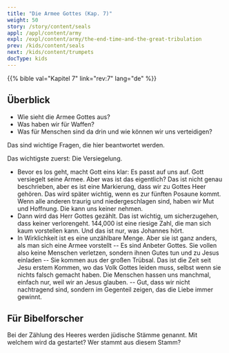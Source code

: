 ```yaml
---
title: "Die Armee Gottes (Kap. 7)"
weight: 50
story: /story/content/seals
appl: /appl/content/army
expl: /expl/content/army/the-end-time-and-the-great-tribulation
prev: /kids/content/seals
next: /kids/content/trumpets
docType: kids
---
```


{{% bible val="Kapitel 7" link="rev:7" lang="de" %}}


## Überblick

- Wie sieht die Armee Gottes aus?
- Was haben wir für Waffen?
- Was für Menschen sind da drin und wie können wir uns verteidigen?

Das sind wichtige Fragen, die hier beantwortet werden.

Das wichtigste zuerst: Die Versiegelung.

- Bevor es los geht, macht Gott eins klar: Es passt auf uns auf. Gott versiegelt seine Armee. Aber was ist das eigentlich? Das ist nicht genau beschrieben, aber es ist eine Markierung, dass wir zu Gottes Heer gehören. Das wird später wichtig, wenn es zur fünften Posaune kommt. Wenn alle anderen traurig und niedergeschlagen sind, haben wir Mut und Hoffnung. Die kann uns keiner nehmen.
- Dann wird das Herr Gottes gezählt. Das ist wichtig, um sicherzugehen, dass keiner verlorengeht. 144,000 ist eine riesige Zahl, die man sich kaum vorstellen kann. Und das ist nur, was Johannes hört.
- In Wirklichkeit ist es eine unzählbare Menge. Aber sie ist ganz anders, als man sich eine Armee vorstellt
  -- Es sind Anbeter Gottes. Sie vollen also keine Menschen verletzen, sondern ihnen Gutes tun und zu Jesus einladen
  -- Sie kommen aus der großen Trübsal. Das ist die Zeit seit Jesu erstem Kommen, wo das Volk Gottes leiden muss, selbst wenn sie nichts falsch gemacht haben. Die Menschen hassen uns manchmal, einfach nur, weil wir an Jesus glauben.
  -- Gut, dass wir nicht nachtragend sind, sondern im Gegenteil zeigen, das die Liebe immer gewinnt.

## Für Bibelforscher

Bei der Zählung des Heeres werden jüdische Stämme genannt. Mit welchem wird da gestartet? Wer stammt aus diesem Stamm?
